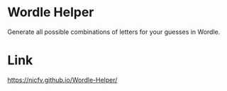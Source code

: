 # Wordle Helper
Generate all possible combinations of letters for your guesses in Wordle.

# Link
https://nicfv.github.io/Wordle-Helper/
